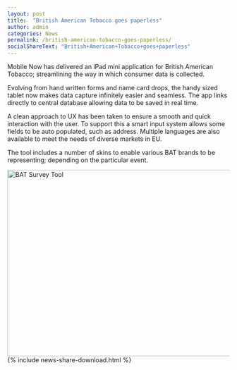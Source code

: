 ```yaml
---
layout: post
title:  "British American Tobacco goes paperless"
author: admin
categories: News
permalink: /british-american-tobacco-goes-paperless/
socialShareText: "British+American+Tobacco+goes+paperless"
---
```

Mobile Now has delivered an iPad mini application for British American Tobacco; streamlining the way in which consumer data is collected.

Evolving from hand written forms and name card drops, the handy sized tablet now makes data capture infinitely easier and seamless. The app links directly to central database allowing data to be saved in real time.

A clean approach to UX has been taken to ensure a smooth and quick interaction with the user. To support this a smart input system allows some fields to be auto populated, such as address. Multiple languages are also available to meet the needs of diverse markets in EU.

The tool includes a number of skins to enable various BAT brands to be representing; depending on the particular event.

<img alt="BAT Survey Tool" src="{{ site.prepend_assetsurl }}2013/07/BAT01.png" width="700" height="423">
<!--more-->
{% include news-share-download.html %}

